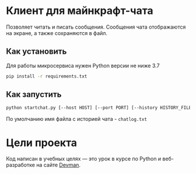 # Клиент для майнкрафт-чата

Позволяет читать и писать сообщения. Сообщения чата отображаются на экране, а также сохраняются в файл.  

## Как установить

Для работы микросервиса нужен Python версии не ниже 3.7  

```bash
pip install -r requirements.txt
```

## Как запустить

```bash
python startchat.py [--host HOST] [--port PORT] [--history HISTORY_FILENAME]
```

По умолчанию имя файла с историей чата - `chatlog.txt`  


# Цели проекта

Код написан в учебных целях — это урок в курсе по Python и веб-разработке на сайте [Devman](https://dvmn.org).